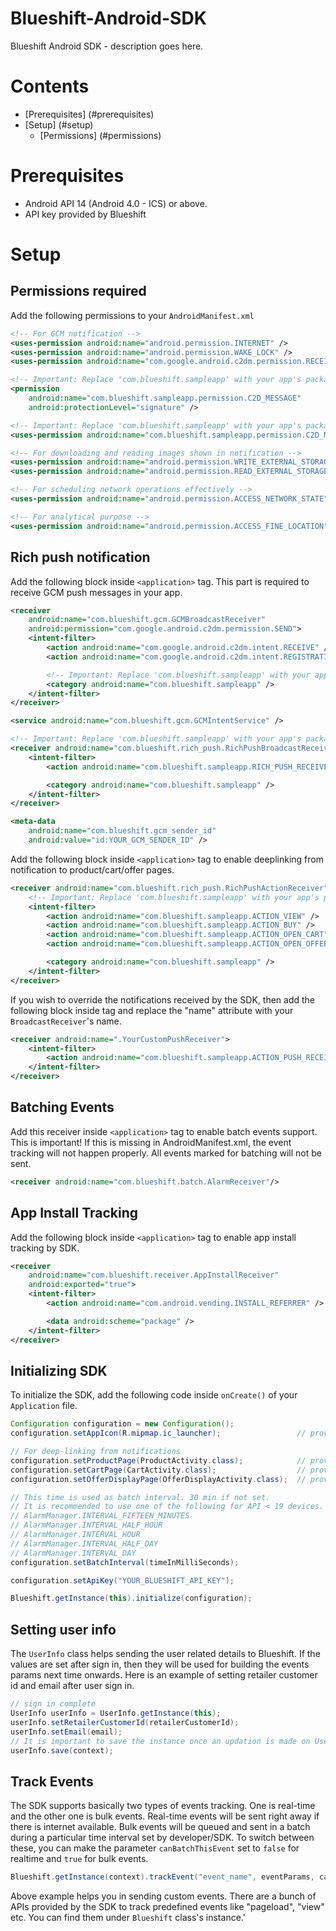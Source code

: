 # Blueshift-Android-SDK
Blueshift Android SDK - description goes here.

# Contents
  * [Prerequisites] (#prerequisites)
  * [Setup] (#setup)
    * [Permissions] (#permissions)
  
<a name="prerequisites"></a>
# Prerequisites
  * Android API 14 (Android 4.0 - ICS) or above.
  * API key provided by Blueshift

<a name="setup"></a>
# Setup

<a name="permissions"></a>

## Permissions required

Add the following permissions to your `AndroidManifest.xml`

```xml
<!-- For GCM notification -->
<uses-permission android:name="android.permission.INTERNET" />
<uses-permission android:name="android.permission.WAKE_LOCK" />
<uses-permission android:name="com.google.android.c2dm.permission.RECEIVE" />

<!-- Important: Replace 'com.blueshift.sampleapp' with your app's package name -->
<permission
    android:name="com.blueshift.sampleapp.permission.C2D_MESSAGE"
    android:protectionLevel="signature" />

<!-- Important: Replace 'com.blueshift.sampleapp' with your app's package name -->
<uses-permission android:name="com.blueshift.sampleapp.permission.C2D_MESSAGE" />

<!-- For downloading and reading images shown in notification -->
<uses-permission android:name="android.permission.WRITE_EXTERNAL_STORAGE" />
<uses-permission android:name="android.permission.READ_EXTERNAL_STORAGE" />

<!-- For scheduling network operations effectively -->
<uses-permission android:name="android.permission.ACCESS_NETWORK_STATE" />

<!-- For analytical purpose -->
<uses-permission android:name="android.permission.ACCESS_FINE_LOCATION" />
```

## Rich push notification ##

Add the following block inside `<application>` tag. This part is required to receive GCM push messages in your app.

```xml
<receiver
    android:name="com.blueshift.gcm.GCMBroadcastReceiver"
    android:permission="com.google.android.c2dm.permission.SEND">
    <intent-filter>
        <action android:name="com.google.android.c2dm.intent.RECEIVE" />
        <action android:name="com.google.android.c2dm.intent.REGISTRATION" />

        <!-- Important: Replace 'com.blueshift.sampleapp' with your app's package name -->
        <category android:name="com.blueshift.sampleapp" />
    </intent-filter>
</receiver>

<service android:name="com.blueshift.gcm.GCMIntentService" />

<!-- Important: Replace 'com.blueshift.sampleapp' with your app's package name -->
<receiver android:name="com.blueshift.rich_push.RichPushBroadcastReceiver">
    <intent-filter>
        <action android:name="com.blueshift.sampleapp.RICH_PUSH_RECEIVED" />

        <category android:name="com.blueshift.sampleapp" />
    </intent-filter>
</receiver>

<meta-data
    android:name="com.blueshift.gcm_sender_id"
    android:value="id:YOUR_GCM_SENDER_ID" />
```

Add the following block inside `<application>` tag to enable deeplinking from notification to product/cart/offer pages.

```xml
<receiver android:name="com.blueshift.rich_push.RichPushActionReceiver">
    <!-- Important: Replace 'com.blueshift.sampleapp' with your app's package name -->
    <intent-filter>
        <action android:name="com.blueshift.sampleapp.ACTION_VIEW" />
        <action android:name="com.blueshift.sampleapp.ACTION_BUY" />
        <action android:name="com.blueshift.sampleapp.ACTION_OPEN_CART" />
        <action android:name="com.blueshift.sampleapp.ACTION_OPEN_OFFER_PAGE" />

        <category android:name="com.blueshift.sampleapp" />
    </intent-filter>
</receiver>
```

If you wish to override the notifications received by the SDK, then add the following block inside <application> tag and replace the "name" attribute with your `BroadcastReceiver`'s name.

```xml
<receiver android:name=".YourCustomPushReceiver">
    <intent-filter>
        <action android:name="com.blueshift.sampleapp.ACTION_PUSH_RECEIVED" />
    </intent-filter>
</receiver>
```

## Batching Events ##

Add this receiver inside `<application>` tag to enable batch events support. This is important! If this is missing in AndroidManifest.xml, the event tracking will not happen properly. All events marked for batching will not be sent.

```xml
<receiver android:name="com.blueshift.batch.AlarmReceiver"/>
```

##  App Install Tracking  ##

Add the following block inside `<application>` tag to enable app install tracking by SDK.

```xml
<receiver
    android:name="com.blueshift.receiver.AppInstallReceiver"
    android:exported="true">
    <intent-filter>
        <action android:name="com.android.vending.INSTALL_REFERRER" />

        <data android:scheme="package" />
    </intent-filter>
</receiver>
```

## Initializing SDK ##

To initialize the SDK, add the following code inside `onCreate()` of your `Application` file.

```java
Configuration configuration = new Configuration();
configuration.setAppIcon(R.mipmap.ic_launcher);                 // provide app icon resource id

// For deep-linking from notifications
configuration.setProductPage(ProductActivity.class);            // provide product activity class
configuration.setCartPage(CartActivity.class);                  // provide cart activity class
configuration.setOfferDisplayPage(OfferDisplayActivity.class);  // provide offers activity class

// This time is used as batch interval. 30 min if not set.
// It is recommended to use one of the following for API < 19 devices.
// AlarmManager.INTERVAL_FIFTEEN_MINUTES
// AlarmManager.INTERVAL_HALF_HOUR
// AlarmManager.INTERVAL_HOUR
// AlarmManager.INTERVAL_HALF_DAY
// AlarmManager.INTERVAL_DAY
configuration.setBatchInterval(timeInMilliSeconds);             

configuration.setApiKey("YOUR_BLUESHIFT_API_KEY");

Blueshift.getInstance(this).initialize(configuration);
```

## Setting user info ##

The `UserInfo` class helps sending the user related details to Blueshift. If the values are set after sign in, then they will be used for building the events params next time onwards. Here is an example of setting retailer customer id and email after user sign in.

```java
// sign in complete
UserInfo userInfo = UserInfo.getInstance(this);
userInfo.setRetailerCustomerId(retailerCustomerId);
userInfo.setEmail(email);
// It is important to save the instance once an updation is made on UserInfo
userInfo.save(context);
```

## Track Events ##

The SDK supports basically two types of events tracking. One is real-time and the other one is bulk events. Real-time events will be sent right away if there is internet available. Bulk events will be queued and sent in a batch during a particular time interval set by developer/SDK. To switch between these, you can make the parameter `canBatchThisEvent` set to `false` for realtime and `true` for bulk events.

```java
Blueshift.getInstance(context).trackEvent("event_name", eventParams, canBatchThisEvent)
```

Above example helps you in sending custom events. There are a bunch of APIs provided by the SDK to track predefined events like "pageload", "view" etc. You can find them under `Blueshift` class's instance.'